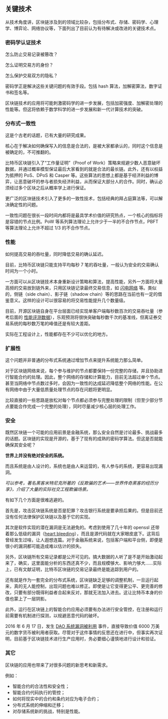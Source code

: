 ## 关键技术

从技术角度讲，区块链涉及到的领域比较杂，包括分布式、存储、密码学、心理学、博弈论、网络协议等，下面列出了目前认为有待解决或改进的关键技术点。

### 密码学认证技术
怎么防止交易记录被篡改？

怎么证明交易方的身份？

怎么保护交易双方的隐私？

密码学正是解决这些关键问题的有效手段。包括 hash 算法，加解密算法，数字证书和签名等。

区块链技术的应用将可能刺激密码学的进一步发展，包括加密强度、加解密处理的性能等。但这将依赖于数学科学的进一步发展和新一代计算技术的突破。

### 分布式一致性
这是个古老的话题，已有大量的研究成果。

核心在于解决如何确保写入的信息是合法的，是被大家都承认的，同时这个信息是被确定的，不可推翻的。

比特币区块链引入了“工作量证明”（Proof of Work）策略来规避少数人恶意破坏数据，并通过概率模型保证最后大家看到的就是合法的最长链。此外，还有以权益为抵押的 PoS、DPoS 和 Casper 等。这些算法的思想上都是基于经济利益的博弈，让恶意破坏的参与者损失经济利益，从而保证大部分人的合作。同时，确认必须经过多个区块之后从概率学上进行保证。

更广泛的区块链技术引入了更多的一致性技术，包括经典的拜占庭算法等，可以解决确定性的问题。

一致性问题在很长一段时间内都将是最具学术价值的研究热点，一个核心的指标将是容错的节点比例。PoW 等系列算法理论上允许少于一半的不合作节点，PBFT 等算法理论上允许不超过 1/3 的不合作节点。

### 性能
如何提高交易的吞吐量，同时降低交易的确认延迟。

目前，比特币区块链只能支持平均每秒 7 笔的吞吐量，一般认为安全的交易确认时间为一个小时。

一方面可以从区块链技术本身重新设计策略和算法，提高性能，另外一方面将大量高频的交易放到链外来，只用区块链记录最终交易信息，如 [闪电网络]() 等。类似的，侧链（side chain）、影子链（shadow chain）等的思路在当前也有一定的借鉴意义。这样的设计可以很容易的将交易性能提升几个数量级。

目前，开源区块链自身在平台层面已经实现单客户端每秒数百次的交易吞吐量（参考后面的 [性能评测数据](https://github.com/yeasy/blockchain_guide/blob/master/hyperledger)），乐观预测将很快突破每秒数千次的基准线，但离证券交易系统的每秒数万笔的峰值还是有较大差距。

实际在工程设计上，性能都存在不少可以优化的地方。

### 扩展性

这个问题并非普通的分布式系统通过增加节点来提升系统能力那么简单。

对于区块链网络来说，每个参与维护的节点都要保持一份完整的存储，并且协助进行智能合约的处理。因此，整个网络的存储和计算能力，目前无法超过单个节点。甚至当网络中节点数过多时，会因为一致性的达成延迟降低整个网络的性能。在公有网络中由于大量低质量处理节点的存在问题将更明显。

比较直接的一些思路是放松对每个节点都必须参与完整处理的限制（但至少部分节点要能合作完成一个完整的处理），同时尽量减少核心层的处理工作。

### 安全

既然区块链一个可能的应用前景是金融系统，那么安全自然是讨论最多、挑战最多的话题。区块链的实现是开源的，基于了现有的成熟的密码学算法。但这是否就能确保其安全呢？

**世界上并没有绝对安全的系统。**

而且系统是由人设计的，系统也是由人来运营的，有人参与的系统，更容易出现漏洞。

*可以参考，著名黑客米特尼克所著的《反欺骗的艺术——世界传奇黑客的经历分享》，介绍了大量的实际社交工程欺骗场景。*

有如下几个方面是很难逃避的。

首先是，攻击区块链系统是否是犯罪？攻击银行系统是要承担后果的。但是目前还没有任何法律保护区块链以及基于它的实现。

其次是软件实现的潜在漏洞是无法避免的。考虑到使用了几十年的 openssl 还带着那么低级的漏洞（[heart bleeding](https://heartbleed.com/)），而且是源代码就在大家眼皮底下。这背后曾经发生过啥，让人遐想连篇。对于金融系统来说，包括客户端和平台侧，即便是很小的漏洞都可能造成难以估计的损失。

另外，区块链所有交易记录都是公开可见的。搞大数据的人听了是不是开始激动起来了，确实，这里面能分析的东西还真不少，而且规模够大、影响力够大……实际上，已有文献证明，比特币区块链的交易记录最终是能追踪到用户的。

还有就是作为一套完全的分布式系统，区块链缺乏足够的调整机制，一旦运行起来，真的无人能控制，出现问题也难以修正。即使是让它变得更公平、更完善的修改，只要有部分既得利益者合起来反对，那就无法加入进去。这让比特币本身的价值也蒙上了一层阴影。

此外，运行在区块链上的智能合约应用必须要有办法进行安全管控，在注册和运行前需要有机制进行探测，以规避恶意代码的破坏。

2016 年 6 月 17 日，发生 [DAO 系统漏洞被利用](https://blog.daohub.org/the-dao-is-under-attack-8d18ca45011b) 事件，直接导致价值 6000 万美元的数字货币被利用者获取。尽管对于这件事情的反思还在进行中，但事实再次证明，目前基于区块链技术进行生产应用时，务必要细心谨慎地进行设计和验证。


### 其它
区块链的应用也带来了对很多问题的新思考和新需求。

例如：

* 智能合约的合法性和安全性；
* 智能合约代码执行的管控；
* 如何将现实中的合约和条约对应为电子合约；
* 分布式系统的伸缩和迁移；
* 对存储系统新的挑战，特别是性能。